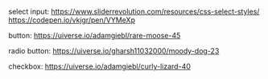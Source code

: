 select input:
https://www.sliderrevolution.com/resources/css-select-styles/
https://codepen.io/vkjgr/pen/VYMeXp

button:
https://uiverse.io/adamgiebl/rare-moose-45

radio button:
https://uiverse.io/gharsh11032000/moody-dog-23

checkbox:
https://uiverse.io/adamgiebl/curly-lizard-40
